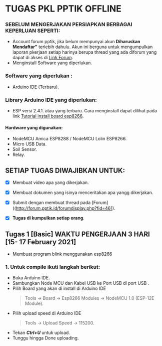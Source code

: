 # TUGAS PKL PPTIK OFFLINE 
### SEBELUM MENGERJAKAN PERSIAPKAN BERBAGAI KEPERLUAN SEPERTI:
- Account forum pptik, jika belum mempunyai akun **Diharuskan Mendaftar"** terlebih dahulu. Akun ini berguna untuk mengumpulkan laporan pkerjaan setiap harinya berupa thread yang ada diforum yang dapat di akses di [Link Forum](http://forum.pptik.id/forumdisplay.php?fid=461).
- Menginstall Software yang diperlukan.




### Software yang diperlukan : 
- Arduino IDE (Terbaru).

### Library Arduino IDE yang diperlukan:
- ESP versi 2.4.1. atau yang terbaru. Cara menginstall dapat dilihat pada link [Tutorial install board esp8266](https://www.tutorialiot.com/2019/02/cara-mudah-install-board-esp8266-di.html).

#### Hardware yang digunakan: 
- NodeMCU Amica ESP8288 / NodeMCU Lolin ESP8266.
- Micro USB Data.
- Soil Sensor.
- Relay.

## SETIAP TUGAS DIWAJIBKAN UNTUK:
- [x] Membuat video apa yang dikerjakan.
- [x] Membuat dokumen yang isinya menceritakan apa yangg dikerjakan.
- [x] Submit dengan membuat thread pada [Forum]((http://forum.pptik.id/forumdisplay.php?fid=461).
- [x] **Tugas di kumpulkan setiap orang**.


## Tugas 1 [Basic] WAKTU PENGERJAAN 3 HARI [15- 17 February 2021]
- Membuat program blink menggunakan esp8266

### 1. Untuk compile ikuti langkah berikut: 
- Buka Arduino IDE.
- Sambungkan Node MCU dan Kabel USB ke Port USB di port USB .
- Pilih Board yang akan di install di Arduino IDE
    > Tools -> Board -> Esp8266 Modules -> NodeMCU 1.0 (ESP-12E Module).
- Pilih upload speed di Arduino IDE
    > Tools -> Upload Speed -> 115200.
- Tekan ***Ctrl+U*** untuk upload.
- Tunggu hingga Done uploading.






